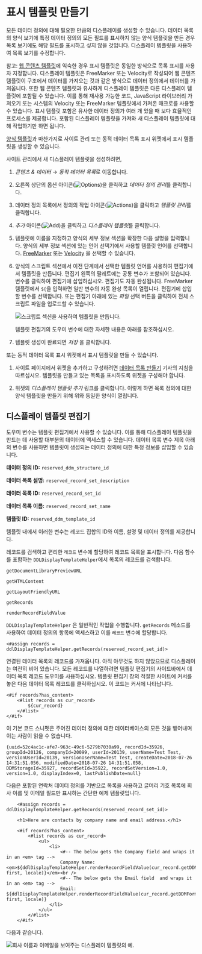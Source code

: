 # 표시 템플릿 만들기

모든 데이터 정의에 대해 필요한 만큼의 디스플레이를 생성할 수 있습니다. 데이터 목록의 양식 보기에 특정 데이터 정의의 모든 필드를 표시하지 않는 양식 템플릿을 만든 경우 목록 보기에도 해당 필드를 표시하고 싶지 않을 것입니다. 디스플레이 템플릿을 사용하여 목록 보기를 수정합니다.

참고: [웹 콘텐츠 템플릿](../../../content-authoring-and-management/web-content/web-content-templates/creating-web-content-templates.md)에 익숙한 경우 표시 템플릿은 동일한 방식으로 목록 표시를 사용자 지정합니다. 디스플레이 템플릿은 FreeMarker 또는 Velocity로 작성되어 웹 콘텐츠 템플릿이 구조에서 데이터를 가져오는 것과 같은 방식으로 데이터 정의에서 데이터를 가져옵니다. 또한 웹 콘텐츠 템플릿과 유사하게 디스플레이 템플릿은 다른 디스플레이 템플릿에 포함될 수 있습니다. 이를 통해 재사용 가능한 코드, JavaScript 라이브러리 가져오기 또는 시스템의 Velocity 또는 FreeMarker 템플릿에서 가져온 매크로를 사용할 수 있습니다. 표시 템플릿 포함은 유사한 데이터 정의가 여러 개 있을 때 보다 효율적인 프로세스를 제공합니다. 포함된 디스플레이 템플릿을 가져와 새 디스플레이 템플릿에 대해 작업하기만 하면 됩니다.

[양식 템플릿](./creating-form-templates.md)과 마찬가지로 사이트 관리 또는 동적 데이터 목록 표시 위젯에서 표시 템플릿을 생성할 수 있습니다.

사이트 관리에서 새 디스플레이 템플릿을 생성하려면,

1. *콘텐츠 & 데이터* &rarr; *동적 데이터 목록*로 이동합니다.

1. 오른쪽 상단의 옵션 아이콘(![Options](../../../images/icon-options.png))을 클릭하고 *데이터 정의 관리*를 클릭합니다.

1. 데이터 정의 목록에서 정의의 작업 아이콘(![Actions](../../../images/icon-actions.png))을 클릭하고 *템플릿 관리*를 클릭합니다.

1. *추가* 아이콘(![Add](../../../images/icon-add.png))을 클릭하고 *디스플레이 템플릿*를 클릭합니다.

1. 템플릿에 이름을 지정하고 양식의 세부 정보 섹션을 확장한 다음 설명을 입력합니다. 양식의 세부 정보 섹션에 있는 언어 선택기에서 사용할 템플릿 언어를 선택합니다. [FreeMarker](https://freemarker.apache.org/index.html) 또는 [Velocity](https://velocity.apache.org/) 을 선택할 수 있습니다.

1. 양식의 스크립트 섹션에서 이전 단계에서 선택한 템플릿 언어를 사용하여 편집기에서 템플릿을 만듭니다. 편집기 왼쪽의 팔레트에는 공통 변수가 포함되어 있습니다. 변수를 클릭하여 편집기에 삽입하십시오. 편집기도 자동 완성됩니다. FreeMarker 템플릿에서 `${`을 입력하면 일반 변수의 자동 완성 목록이 열립니다. 편집기에 삽입할 변수를 선택합니다. 또는 편집기 아래에 있는 *파일* 선택 버튼을 클릭하여 전체 스크립트 파일을 업로드할 수 있습니다.

    ![스크립트 섹션을 사용하여 템플릿을 만듭니다.](./creating-display-templates/images/01.png)

    템플릿 편집기의 도우미 변수에 대한 자세한 내용은 아래를 참조하십시오.

1. 템플릿 생성이 완료되면 *저장* 을 클릭합니다.

또는 동적 데이터 목록 표시 위젯에서 표시 템플릿을 만들 수 있습니다.

1. 사이트 페이지에서 위젯을 추가하고 구성하려면 [데이터 목록 만들기](./creating-data-lists.md) 기사의 지침을 따르십시오. 템플릿을 만들고 있는 목록을 표시하도록 위젯을 구성해야 합니다.

1. 위젯의 *디스플레이 템플릿 추가* 링크를 클릭합니다. 이렇게 하면 목록 정의에 대한 양식 템플릿을 만들기 위해 위와 동일한 양식이 열립니다.

## 디스플레이 템플릿 편집기

도우미 변수는 템플릿 편집기에서 사용할 수 있습니다. 이를 통해 디스플레이 템플릿을 만드는 데 사용할 대부분의 데이터에 액세스할 수 있습니다. 데이터 목록 변수 제목 아래의 변수를 사용하면 템플릿이 생성되는 데이터 정의에 대한 특정 정보를 삽입할 수 있습니다.

**데이터 정의 ID:** `reserved_ddm_structure_id`

**데이터 목록 설명:** `reserved_record_set_description`

**데이터 목록 ID:** `reserved_record_set_id`

**데이터 목록 이름:** `reserved_record_set_name`

**템플릿 ID:** `reserved_ddm_template_id`

템플릿 내에서 이러한 변수는 레코드 집합의 ID와 이름, 설명 및 데이터 정의를 제공합니다.

레코드를 검색하고 편리한 `레코드` 변수에 할당하여 레코드 목록을 표시합니다. 다음 함수를 포함하는 `DDLDisplayTemplateHelper`에서 목록의 레코드를 검색합니다.

```
getDocumentLibraryPreviewURL

getHTMLContent

getLayoutFriendlyURL

getRecords

renderRecordFieldValue
```

`DDLDisplayTemplateHelper` 은 일반적인 작업을 수행합니다. `getRecords` 메소드를 사용하여 데이터 정의의 항목에 액세스하고 이를 `레코드` 변수에 할당합니다.

```
<#assign records = ddlDisplayTemplateHelper.getRecords(reserved_record_set_id)>
```

연결된 데이터 목록의 레코드를 가져옵니다. 아직 아무것도 하지 않았으므로 디스플레이는 여전히 비어 있습니다. 모든 레코드를 나열하려면 템플릿 편집기의 사이드바에서 데이터 목록 레코드 도우미를 사용하십시오. 템플릿 편집기 창의 적절한 사이트에 커서를 놓은 다음 데이터 목록 레코드를 클릭하십시오. 이 코드는 커서에 나타납니다.

```
<#if records?has_content>
    <#list records as cur_record>
        ${cur_record}
    </#list>
</#if>
```

이 기본 코드 스니펫은 주어진 데이터 정의에 대한 데이터베이스의 모든 것을 뱉어내며 이는 사람이 읽을 수 없습니다.

```
{uuid=52c4ac1c-afe7-963c-49c6-5279b7030a99, recordId=35926, groupId=20126, companyId=20099, userId=20139, userName=Test Test, versionUserId=20139, versionUserName=Test Test, createDate=2018-07-26 14:31:51.056, modifiedDate=2018-07-26 14:31:51.058, DDMStorageId=35927, recordSetId=35922, recordSetVersion=1.0, version=1.0, displayIndex=0, lastPublishDate=null}
```

다음은 포함된 연락처 데이터 정의를 기반으로 목록을 사용하고 글머리 기호 목록에 회사 이름 및 이메일 필드만 표시하는 간단한 예제 템플릿입니다.

```
    <#assign records = ddlDisplayTemplateHelper.getRecords(reserved_record_set_id)>

    <h1>Here are contacts by company name and email address.</h1>

    <#if records?has_content>
        <#list records as cur_record>
            <ul>
                <li>
                    <#-- The below gets the Company field and wraps it in an <em> tag -->
                    Company Name: <em>${ddlDisplayTemplateHelper.renderRecordFieldValue(cur_record.getDDMFormFieldValues("company")?first, locale)}</em><br /> 
                    <#-- The below gets the Email field  and wraps it in an <em> tag --> 
                    Email: ${ddlDisplayTemplateHelper.renderRecordFieldValue(cur_record.getDDMFormFieldValues("email")?first, locale)} 
                </li> 
            </ul> 
        </#list> 
    </#if>
```

다음과 같습니다.

![회사 이름과 이메일을 보여주는 디스플레이 템플릿의 예.](./creating-display-templates/images/02.png)
